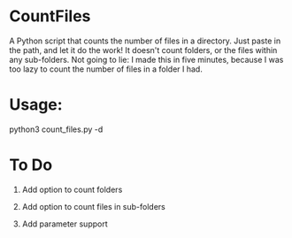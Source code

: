 # CountFiles
A Python script that counts the number of files in a directory. Just paste in the path, and let it do the work! It doesn't count folders, or the files within any sub-folders. Not going to lie: I made this in five minutes, because I was too lazy to count the number of files in a folder I had.

# Usage:

python3 count_files.py -d <directory>

# To Do

1. Add option to count folders

2. Add option to count files in sub-folders

3. Add parameter support
